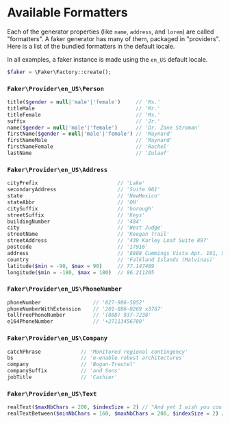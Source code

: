 # Available Formatters

Each of the generator properties (like `name`, `address`, and `lorem`) are called "formatters". A faker generator has
many of them, packaged in "providers". Here is a list of the bundled formatters in the default locale.

In all examples, a faker instance is made using the `en_US` default locale.

```php
$faker = \Faker\Factory::create();
```

### `Faker\Provider\en_US\Person`

```php
title($gender = null|'male'|'female')     // 'Ms.'
titleMale                                 // 'Mr.'
titleFemale                               // 'Ms.'
suffix                                    // 'Jr.'
name($gender = null|'male'|'female')      // 'Dr. Zane Stroman'
firstName($gender = null|'male'|'female') // 'Maynard'
firstNameMale                             // 'Maynard'
firstNameFemale                           // 'Rachel'
lastName                                  // 'Zulauf'
```

### `Faker\Provider\en_US\Address`

```php
cityPrefix                          // 'Lake'
secondaryAddress                    // 'Suite 961'
state                               // 'NewMexico'
stateAbbr                           // 'OH'
citySuffix                          // 'borough'
streetSuffix                        // 'Keys'
buildingNumber                      // '484'
city                                // 'West Judge'
streetName                          // 'Keegan Trail'
streetAddress                       // '439 Karley Loaf Suite 897'
postcode                            // '17916'
address                             // '8888 Cummings Vista Apt. 101, Susanbury, NY 95473'
country                             // 'Falkland Islands (Malvinas)'
latitude($min = -90, $max = 90)     // 77.147489
longitude($min = -180, $max = 180)  // 86.211205
```

### `Faker\Provider\en_US\PhoneNumber`

```php
phoneNumber                 // '827-986-5852'
phoneNumberWithExtension    // '201-886-0269 x3767'
tollFreePhoneNumber         // '(888) 937-7238'
e164PhoneNumber             // '+27113456789'
```

### `Faker\Provider\en_US\Company`

```php
catchPhrase             // 'Monitored regional contingency'
bs                      // 'e-enable robust architectures'
company                 // 'Bogan-Treutel'
companySuffix           // 'and Sons'
jobTitle                // 'Cashier'
```

### `Faker\Provider\en_US\Text`

```php
realText($maxNbChars = 200, $indexSize = 2) // "And yet I wish you could manage it?) 'And what are they made of?' Alice asked in a shrill, passionate voice. 'Would YOU like cats if you were never even spoke to Time!' 'Perhaps not,' Alice replied."
realTextBetween($minNbChars = 160, $maxNbChars = 200, $indexSize = 2) // "VERY short remarks, and she ran across the garden, and I had not long to doubt, for the end of the bottle was NOT marked 'poison,' it is right?' 'In my youth,' Father William replied to his ear."
```
